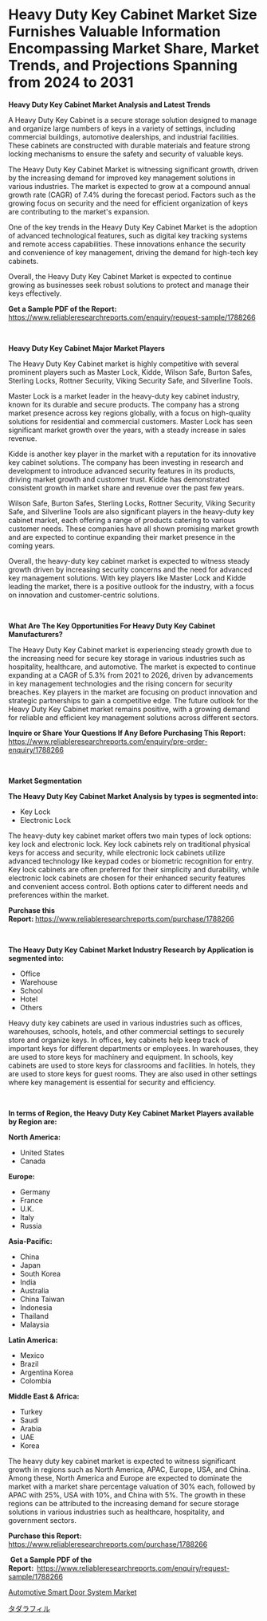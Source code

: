<p><h1>Heavy Duty Key Cabinet Market Size Furnishes Valuable Information Encompassing Market Share, Market Trends, and Projections Spanning from 2024 to 2031</h1></p><p><strong>Heavy Duty Key Cabinet Market Analysis and Latest Trends</strong></p>
<p><p>A Heavy Duty Key Cabinet is a secure storage solution designed to manage and organize large numbers of keys in a variety of settings, including commercial buildings, automotive dealerships, and industrial facilities. These cabinets are constructed with durable materials and feature strong locking mechanisms to ensure the safety and security of valuable keys.</p><p>The Heavy Duty Key Cabinet Market is witnessing significant growth, driven by the increasing demand for improved key management solutions in various industries. The market is expected to grow at a compound annual growth rate (CAGR) of 7.4% during the forecast period. Factors such as the growing focus on security and the need for efficient organization of keys are contributing to the market's expansion.</p><p>One of the key trends in the Heavy Duty Key Cabinet Market is the adoption of advanced technological features, such as digital key tracking systems and remote access capabilities. These innovations enhance the security and convenience of key management, driving the demand for high-tech key cabinets.</p><p>Overall, the Heavy Duty Key Cabinet Market is expected to continue growing as businesses seek robust solutions to protect and manage their keys effectively.</p></p>
<p><strong>Get a Sample PDF of the Report:&nbsp;</strong> <a href="https://www.reliableresearchreports.com/enquiry/request-sample/1788266">https://www.reliableresearchreports.com/enquiry/request-sample/1788266</a></p>
<p>&nbsp;</p>
<p><strong>Heavy Duty Key Cabinet Major Market Players</strong></p>
<p><p>The Heavy Duty Key Cabinet market is highly competitive with several prominent players such as Master Lock, Kidde, Wilson Safe, Burton Safes, Sterling Locks, Rottner Security, Viking Security Safe, and Silverline Tools. </p><p>Master Lock is a market leader in the heavy-duty key cabinet industry, known for its durable and secure products. The company has a strong market presence across key regions globally, with a focus on high-quality solutions for residential and commercial customers. Master Lock has seen significant market growth over the years, with a steady increase in sales revenue.</p><p>Kidde is another key player in the market with a reputation for its innovative key cabinet solutions. The company has been investing in research and development to introduce advanced security features in its products, driving market growth and customer trust. Kidde has demonstrated consistent growth in market share and revenue over the past few years.</p><p>Wilson Safe, Burton Safes, Sterling Locks, Rottner Security, Viking Security Safe, and Silverline Tools are also significant players in the heavy-duty key cabinet market, each offering a range of products catering to various customer needs. These companies have all shown promising market growth and are expected to continue expanding their market presence in the coming years.</p><p>Overall, the heavy-duty key cabinet market is expected to witness steady growth driven by increasing security concerns and the need for advanced key management solutions. With key players like Master Lock and Kidde leading the market, there is a positive outlook for the industry, with a focus on innovation and customer-centric solutions.</p></p>
<p>&nbsp;</p>
<p><strong>What Are The Key Opportunities For Heavy Duty Key Cabinet Manufacturers?</strong></p>
<p><p>The Heavy Duty Key Cabinet market is experiencing steady growth due to the increasing need for secure key storage in various industries such as hospitality, healthcare, and automotive. The market is expected to continue expanding at a CAGR of 5.3% from 2021 to 2026, driven by advancements in key management technologies and the rising concern for security breaches. Key players in the market are focusing on product innovation and strategic partnerships to gain a competitive edge. The future outlook for the Heavy Duty Key Cabinet market remains positive, with a growing demand for reliable and efficient key management solutions across different sectors.</p></p>
<p><strong>Inquire or Share Your Questions If Any Before Purchasing This Report:</strong> <a href="https://www.reliableresearchreports.com/enquiry/pre-order-enquiry/1788266">https://www.reliableresearchreports.com/enquiry/pre-order-enquiry/1788266</a></p>
<p>&nbsp;</p>
<p><strong>Market Segmentation</strong></p>
<p><strong>The Heavy Duty Key Cabinet Market Analysis by types is segmented into:</strong></p>
<p><ul><li>Key Lock</li><li>Electronic Lock</li></ul></p>
<p><p>The heavy-duty key cabinet market offers two main types of lock options: key lock and electronic lock. Key lock cabinets rely on traditional physical keys for access and security, while electronic lock cabinets utilize advanced technology like keypad codes or biometric recognition for entry. Key lock cabinets are often preferred for their simplicity and durability, while electronic lock cabinets are chosen for their enhanced security features and convenient access control. Both options cater to different needs and preferences within the market.</p></p>
<p><strong>Purchase this Report:&nbsp;</strong><a href="https://www.reliableresearchreports.com/purchase/1788266">https://www.reliableresearchreports.com/purchase/1788266</a></p>
<p>&nbsp;</p>
<p><strong>The Heavy Duty Key Cabinet Market Industry Research by Application is segmented into:</strong></p>
<p><ul><li>Office</li><li>Warehouse</li><li>School</li><li>Hotel</li><li>Others</li></ul></p>
<p><p>Heavy duty key cabinets are used in various industries such as offices, warehouses, schools, hotels, and other commercial settings to securely store and organize keys. In offices, key cabinets help keep track of important keys for different departments or employees. In warehouses, they are used to store keys for machinery and equipment. In schools, key cabinets are used to store keys for classrooms and facilities. In hotels, they are used to store keys for guest rooms. They are also used in other settings where key management is essential for security and efficiency.</p></p>
<p>&nbsp;</p>
<p><strong>In terms of Region, the Heavy Duty Key Cabinet Market Players available by Region are:</strong></p>
<p>
    <p> <strong> North America: </strong>
        <ul>
            <li>United States</li>
            <li>Canada</li>
        </ul>
        </p> 
    <p> <strong> Europe: </strong>
        <ul>
            <li>Germany</li>
            <li>France</li>
            <li>U.K.</li>
            <li>Italy</li>
            <li>Russia</li>
        </ul>
        </p> 
    <p> <strong> Asia-Pacific: </strong>
        <ul>
            <li>China</li>
            <li>Japan</li>
            <li>South Korea</li>
            <li>India</li>
            <li>Australia</li>
            <li>China Taiwan</li>
            <li>Indonesia</li>
            <li>Thailand</li>
            <li>Malaysia</li>
        </ul>
        </p> 
    <p> <strong> Latin America: </strong>
        <ul>
            <li>Mexico</li>
            <li>Brazil</li>
            <li>Argentina Korea</li>
            <li>Colombia</li>
        </ul>
        </p> 
    <p> <strong> Middle East & Africa: </strong>
        <ul>
            <li>Turkey</li>
            <li>Saudi</li>
            <li>Arabia</li>
            <li>UAE</li>
            <li>Korea</li>
        </ul>
    </p>
    </p>
<p><p>The heavy duty key cabinet market is expected to witness significant growth in regions such as North America, APAC, Europe, USA, and China. Among these, North America and Europe are expected to dominate the market with a market share percentage valuation of 30% each, followed by APAC with 25%, USA with 10%, and China with 5%. The growth in these regions can be attributed to the increasing demand for secure storage solutions in various industries such as healthcare, hospitality, and government sectors.</p></p>
<p><strong>Purchase this Report: </strong><a href="https://www.reliableresearchreports.com/purchase/1788266">https://www.reliableresearchreports.com/purchase/1788266</a></p>
<p>&nbsp;<strong>Get a Sample PDF of the Report:&nbsp;&nbsp;</strong><a href="https://www.reliableresearchreports.com/enquiry/request-sample/1788266">https://www.reliableresearchreports.com/enquiry/request-sample/1788266</a></p>
<p><strong></strong></p>
<p><p><a href="https://adventurous-uranium-ef9.notion.site/Automotive-Smart-Door-System-Market-Size-and-Growth-Market-Segmentation-Regional-and-Country-Break-381529f39b604de2a501953b39501585">Automotive Smart Door System Market</a></p><p><a href="https://github.com/qwpelcjko9242629/Market-Research-Report-List-1/blob/main/66466575698.md">タダラフィル</a></p></p>